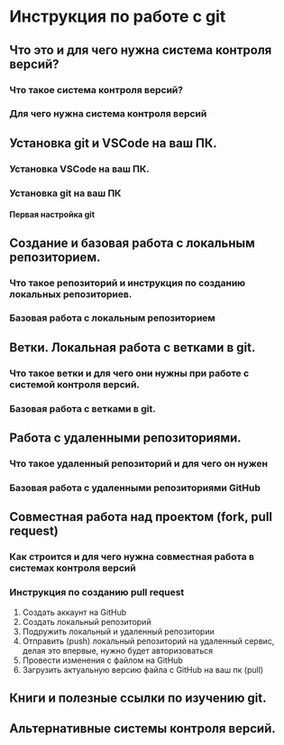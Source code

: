 # Инструкция по работе с git

## Что это и для чего нужна система контроля версий?

### Что такое система контроля версий?

### Для чего нужна система контроля версий

## Установка git и VSCode на ваш ПК.

### Установка VSCode на ваш ПК.

### Установка git на ваш ПК

#### Первая настройка git

## Создание и базовая работа с локальным репозиторием.

### Что такое репозиторий и инструкция по созданию локальных репозиториев.

### Базовая работа с локальным репозиторием

## Ветки. Локальная работа с ветками в git.

### Что такое ветки и для чего они нужны при работе с системой контроля версий.

### Базовая работа с ветками в git.

## Работа с удаленными репозиториями.

### Что такое удаленный репозиторий и для чего он нужен

### Базовая работа с удаленными репозиториями GitHub

## Совместная работа над проектом (fork, pull request)

### Как строится и для чего нужна совместная работа в системах контроля версий

### Инструкция по созданию pull request

1. Создать аккаунт на GitHub
2. Создать локальный репозиторий
3. Подружить локальный и удаленный репозитории
4. Отправить (push) локальный репозиторий на удаленный сервис, делая это впервые, нужно будет авторизоваться
5. Провести изменения с файлом на GitHub
6. Загрузить актуальную версию файла с GitHub на ваш пк (pull)

## Книги и полезные ссылки по изучению git.

## Альтернативные системы контроля версий.
